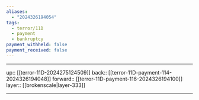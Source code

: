 ```yaml
---
aliases:
  - "2024326194054"
tags:
  - terror/11D
  - payment
  - bankruptcy
payment_withheld: false
payment_received: false
---
```




***

up:: [[terror-11D-2024275124509]]
back:: [[terror-11D-payment-114-2024326194048]]
forward:: [[terror-11D-payment-116-2024326194100]]
layer:: [[brokenscale|layer-333]]

***
